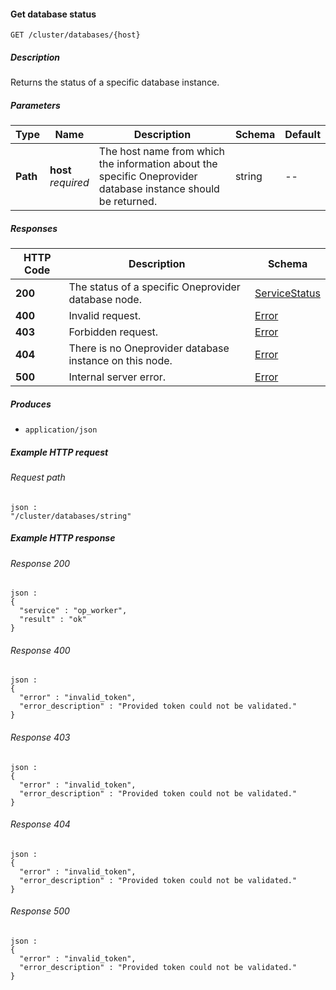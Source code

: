 
<a name="get_cluster_database"></a>
#### Get database status
```
GET /cluster/databases/{host}
```


##### Description
Returns the status of a specific database instance.


##### Parameters

|Type|Name|Description|Schema|Default|
|---|---|---|---|---|
|**Path**|**host**  <br>*required*|The host name from which the information about the specific Oneprovider database instance should be returned.|string|--|


##### Responses

|HTTP Code|Description|Schema|
|---|---|---|
|**200**|The status of a specific Oneprovider database node.|[ServiceStatus](../definitions/ServiceStatus.md#servicestatus)|
|**400**|Invalid request.|[Error](../definitions/Error.md#error)|
|**403**|Forbidden request.|[Error](../definitions/Error.md#error)|
|**404**|There is no Oneprovider database instance on this node.|[Error](../definitions/Error.md#error)|
|**500**|Internal server error.|[Error](../definitions/Error.md#error)|


##### Produces

* `application/json`


##### Example HTTP request

###### Request path
```
json :
"/cluster/databases/string"
```


##### Example HTTP response

###### Response 200
```
json :
{
  "service" : "op_worker",
  "result" : "ok"
}
```


###### Response 400
```
json :
{
  "error" : "invalid_token",
  "error_description" : "Provided token could not be validated."
}
```


###### Response 403
```
json :
{
  "error" : "invalid_token",
  "error_description" : "Provided token could not be validated."
}
```


###### Response 404
```
json :
{
  "error" : "invalid_token",
  "error_description" : "Provided token could not be validated."
}
```


###### Response 500
```
json :
{
  "error" : "invalid_token",
  "error_description" : "Provided token could not be validated."
}
```



